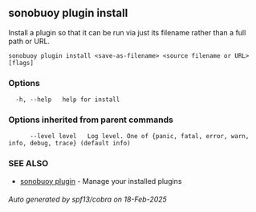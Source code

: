 ## sonobuoy plugin install

Install a plugin so that it can be run via just its filename rather than a full path or URL.

```
sonobuoy plugin install <save-as-filename> <source filename or URL> [flags]
```

### Options

```
  -h, --help   help for install
```

### Options inherited from parent commands

```
      --level level   Log level. One of {panic, fatal, error, warn, info, debug, trace} (default info)
```

### SEE ALSO

* [sonobuoy plugin](sonobuoy_plugin.md)	 - Manage your installed plugins

###### Auto generated by spf13/cobra on 18-Feb-2025
